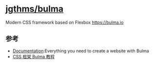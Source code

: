 # [jgthms/bulma](https://github.com/jgthms/bulma)

Modern CSS framework based on Flexbox <https://bulma.io>

## 参考

* [Documentation](https://bulma.io/documentation/overview/start/):Everything you need to create a website with Bulma
* [CSS 框架 Bulma 教程](http://www.ruanyifeng.com/blog/2017/10/bulma.html)
